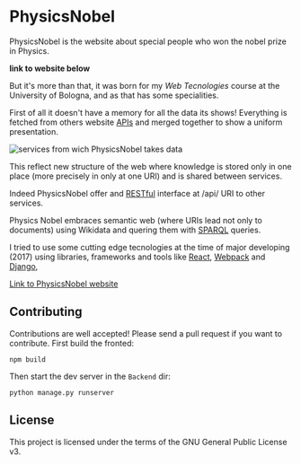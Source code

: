 # PhysicsNobel

PhysicsNobel is the website about special people who won the nobel prize in Physics.

**link to website below**

But it's more than that, it was born for my *Web Tecnologies* course at the University of Bologna, and as that has some specialities.

First of all it doesn't have a memory for all the data its shows! Everything is fetched from others website [APIs](https://it.wikipedia.org/wiki/Application_programming_interface) and merged together to show a uniform presentation.

![services from wich PhysicsNobel takes data](https://i.imgur.com/w1IrfuV.png)

This reflect new structure of the web where knowledge is stored only in one place (more precisely in only at one URI) and is shared between services.

Indeed PhysicsNobel offer and [RESTful](https://it.wikipedia.org/wiki/Representational_State_Transfer) interface at /api/ URI to other services. 

Physics Nobel embraces semantic web (where URIs lead not only to documents) using Wikidata and quering them with [SPARQL](https://it.wikipedia.org/wiki/SPARQL) queries. 

I tried to use some cutting edge tecnologies at the time of major developing (2017) using libraries, frameworks and tools like [React](https://reactjs.org/), [Webpack](https://webpack.js.org/) and [Django](https://www.djangoproject.com/),

[Link to PhysicsNobel website](http://site1746.tw.cs.unibo.it/)

## Contributing

Contributions are well accepted! Please send a pull request if you want to contribute.
First build the fronted:
```
npm build
```
Then start the dev server in the `Backend` dir:
```
python manage.py runserver
```


## License
This project is licensed under the terms of the GNU General Public License v3.